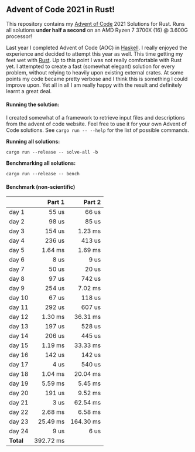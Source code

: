 ## Advent of Code 2021 in Rust!
This repository contains my [Advent of Code](https://adventofcode.com/) 2021 Solutions for Rust.
Runs all solutions **under half a second** on an AMD Ryzen 7 3700X (16) @ 3.600G processor!

Last year I completed Advent of Code (AOC) in [Haskell](https://github.com/Jellycious/aoc-2020). 
I really enjoyed the experience and decided to attempt this year as well.
This time getting my feet wet with [Rust](https://www.rust-lang.org/). 
Up to this point I was not really comfortable with Rust yet.
I attempted to create a fast (somewhat elegant) solution for every problem, without relying to heavily upon existing external crates.
At some points my code became pretty verbose and I think this is something I could improve upon.
Yet all in all I am really happy with the result and definitely learnt a great deal.

#### Running the solution:
I created somewhat of a framework to retrieve input files and descriptions from the advent of code website. Feel free to use it for your own Advent of Code solutions. See `cargo run -- --help` for the list of possible commands.
 
**Running all solutions:**
```
cargo run --release -- solve-all -b
```

**Benchmarking all solutions:**
```
cargo run --release -- bench
```

#### Benchmark (non-scientific) ####
|                  |**Part 1**        |**Part 2**        |
|------------------|-----------------:|-----------------:|
|day 1             |55 us             |66 us             |
|day 2             |98 us             |85 us             |
|day 3             |154 us            |1.23 ms           |
|day 4             |236 us            |413 us            |
|day 5             |1.64 ms           |1.69 ms           |
|day 6             |8 us              |9 us              |
|day 7             |50 us             |20 us             |
|day 8             |97 us             |742 us            |
|day 9             |254 us            |7.02 ms           |
|day 10            |67 us             |118 us            |
|day 11            |292 us            |607 us            |
|day 12            |1.30 ms           |36.31 ms          |
|day 13            |197 us            |528 us            |
|day 14            |206 us            |445 us            |
|day 15            |1.19 ms           |33.33 ms          |
|day 16            |142 us            |142 us            |
|day 17            |4 us              |540 us            |
|day 18            |1.04 ms           |20.04 ms          |
|day 19            |5.59 ms           |5.45 ms           |
|day 20            |191 us            |9.52 ms           |
|day 21            |3 us              |62.54 ms          |
|day 22            |2.68 ms           |6.58 ms           |
|day 23            |25.49 ms          |164.30 ms         |
|day 24            |9 us              |6 us              |
|**Total**         |392.72 ms         |                  |


